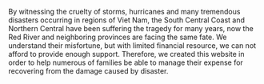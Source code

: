 By witnessing the cruelty of storms, hurricanes and many tremendous disasters occurring in regions of Viet Nam, the South Central Coast and Northern Central have been suffering the tragedy for many years, now the Red River and neighboring provinces are facing the same fate. We understand their misfortune, but with limited financial resource, we can not afford to provide enough support. Therefore, we created this website in order to help numerous of families be able to manage their expense for recovering from the damage caused by disaster.

